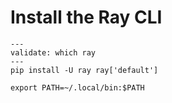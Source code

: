 # Install the Ray CLI

```shell
---
validate: which ray
---
pip install -U ray ray['default']
```

```shell
export PATH=~/.local/bin:$PATH
```

